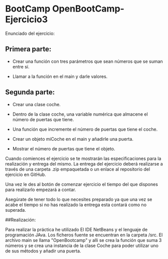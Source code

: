 # BootCamp OpenBootCamp-Ejercicio3

Enunciado del ejercicio:

## Primera parte:

- Crear una función con tres parámetros que sean números que se suman entre sí.

- Llamar a la función en el main y darle valores.

## Segunda parte:

- Crear una clase coche.

- Dentro de la clase coche, una variable numérica que almacene el número de puertas que tiene.

- Una función que incremente el número de puertas que tiene el coche.

- Crear un objeto miCoche en el main y añadirle una puerta.

- Mostrar el número de puertas que tiene el objeto.

Cuando comiences el ejercicio se te mostrarán las especificaciones para la realización y entrega del mismo. La entrega del ejercicio deberá realizarse a través de una carpeta .zip empaquetada o un enlace al repositorio del ejercicio en GitHub.


Una vez le des al botón de comenzar ejercicio el tiempo del que dispones para realizarlo empezará a contar.


Asegúrate de tener todo lo que necesites preparado ya que una vez se acabe el tiempo si no has realizado la entrega esta contará como no superada.

##Realización:

Para realizar la práctica he utilizado El IDE NetBeans y el lenguaje de programación JAva. Los ficheros fuente se encuentran en la carpeta /src. El archivo main se llama "OpenBootcamp" y alli se crea la función que suma 3 números y se crea una instancia de la clase Coche para poder utilizar uno de sus métodos y añadir una puerta.
